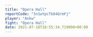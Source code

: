 ```yaml
---
title: "Opera Hall"
reportCode: "3n1wYpcTb84QrmFj"
player: "Ankw"
fight: "Opera Hall"
date: 2021-07-18T18:55:34.719000+00:00
---
```

